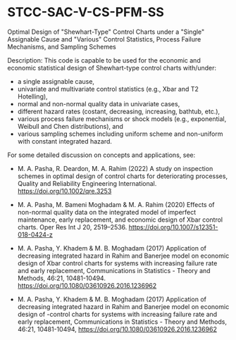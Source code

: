 # STCC-SAC-V-CS-PFM-SS
Optimal Design of "Shewhart-Type" Control Charts under a "Single" Assignable Cause and "Various" Control Statistics, Process Failure Mechanisms, and Sampling Schemes

Description: This code is capable to be used for the economic and economic statistical design of Shewhart-type control charts with/under:
- a single assignable cause,
- univariate and multivariate control statistics (e.g., Xbar and T2 Hotelling),
- normal and non-normal quality data in univariate cases,
- different hazard rates (costant, decreasing, increasing, bathtub, etc.),
- various process failure mechanisms or shock models (e.g., exponential, Weibull and Chen distributions), and
- various sampling schemes including uniform scheme and non-uniform with constant integrated hazard.

For some detailed discussion on concepts and applications, see:

- M. A. Pasha, R. Deardon, M. A. Rahim (2022) A study on inspection schemes in optimal design of control charts
for deteriorating processes, Quality and Reliability Engineering International. https://doi.org/10.1002/qre.3253

- M. A. Pasha, M. Bameni Moghadam & M. A. Rahim (2020) Effects of non-normal quality data on the integrated model of
imperfect maintenance, early replacement, and economic design of Xbar control charts. Oper Res Int J 20,
2519–2536. https://doi.org/10.1007/s12351-018-0424-z

- M. A. Pasha, Y. Khadem & M. B. Moghadam (2017) Application of decreasing
integrated hazard in Rahim and Banerjee model on economic design of Xbar control charts for systems
with increasing failure rate and early replacement, Communications in Statistics - Theory and
Methods, 46:21, 10481-10494. https://doi.org/10.1080/03610926.2016.1236962

- M. A. Pasha, Y. Khadem & M. B. Moghadam (2017) Application of decreasing
integrated hazard in Rahim and Banerjee model on economic design of -control charts for systems
with increasing failure rate and early replacement, Communications in Statistics - Theory and
Methods, 46:21, 10481-10494, https://doi.org/10.1080/03610926.2016.1236962
